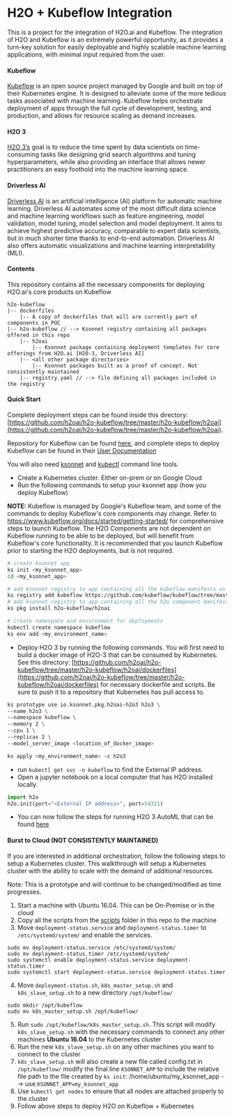 # H2O + Kubeflow Integration

This is a project for the integration of H2O.ai and Kubeflow. The integration of H2O and Kubeflow is an extremely powerful opportunity, as it provides a turn-key solution for easily deployable and highly scalable machine learning applications, with minimal input required from the user.

#### Kubeflow
[Kubeflow](https://github.com/kubeflow/kubeflow) is an open source project managed by Google and built on top of their Kubernetes engine. It is designed to alleviate some of the more tedious tasks associated with machine learning. Kubeflow helps orchestrate deployment of apps through the full cycle of development, testing, and production, and allows for resource scaling as demand increases.

#### H2O 3
[H2O 3’s](http://docs.h2o.ai/h2o/latest-stable/h2o-docs/index.html) goal is to reduce the time spent by data scientists on time-consuming tasks like designing grid search algorithms and tuning hyperparameters, while also providing an interface that allows newer practitioners an easy foothold into the machine learning space.

#### Driverless AI
[Driverless AI](http://docs.h2o.ai/driverless-ai/latest-stable/docs/userguide/index.html) is an artificial intelligence (AI) platform for automatic machine learning. Driverless AI automates some of the most difficult data science and machine learning workflows such as feature engineering, model validation, model tuning, model selection and model deployment. It aims to achieve highest predictive accuracy, comparable to expert data scientists, but in much shorter time thanks to end-to-end automation. Driverless AI also offers automatic visualizations and machine learning interpretability (MLI).

#### Contents
This repository contains all the necessary components for deploying H2O.ai's core products on Kubeflow

```
h2o-kubeflow
|-- dockerfiles
    |-- A copy of dockerfiles that will are currently part of components in POC
|-- h2o-kubeflow // --> Ksonnet registry containing all packages offered in this repo
    |-- h2oai
        |-- Ksonnet package containing deployment templates for core offerings from H2O.ai [H2O-3, Driverless AI]
    |-- <all other package directories>
        |-- Ksonnet packages built as a proof of concept. Not consistently maintained
    |-- registry.yaml // --> file defining all packages included in the registry
```

#### Quick Start
Complete deployment steps can be found inside this directory: [https://github.com/h2oai/h2o-kubeflow/tree/master/h2o-kubeflow/h2oai](https://github.com/h2oai/h2o-kubeflow/tree/master/h2o-kubeflow/h2oai).

Repository for Kubeflow can be found [here](https://github.com/kubeflow/kubeflow), and complete steps to deploy Kubeflow can be found in their [User Documentation](https://www.kubeflow.org/docs/started/getting-started/)

You will also need [ksonnet](https://ksonnet.io) and [kubectl](https://kubernetes.io/docs/tasks/tools/install-kubectl/) command line tools.

- Create a Kubernetes cluster. Either on-prem or on Google Cloud
- Run the following commands to setup your ksonnet app (how you deploy Kubeflow)

**NOTE:** Kubeflow is managed by Google's Kubeflow team, and some of the commands to deploy Kubeflow's core components may change. Refer to https://www.kubeflow.org/docs/started/getting-started/ for comprehensive steps to launch Kubeflow. The H2O Components are not dependent on Kubeflow running to be able to be deployed, but will benefit from Kubeflow's core functionality. It is recommended that you launch Kubeflow prior to starting the H2O deployments, but is not required.

```bash
# create ksonnet app
ks init <my_ksonnet_app>
cd <my_ksonnet_app>

# add ksonnet registry to app containing all the kubeflow manifests as maintained by Google Kubeflow team
ks registry add kubeflow https://github.com/kubeflow/kubeflow/tree/master/kubeflow
# add ksonnet registry to app containing all the h2o component manifests
ks pkg install h2o-kubeflow/h2oai

# create namespace and environment for deployments
kubectl create namespace kubeflow
ks env add <my_environment_name>
```

- Deploy H2O 3 by running the following commands. You will first need to build a docker image of H2O-3 that can be consumed by Kubernetes. See this directory: [https://github.com/h2oai/h2o-kubeflow/tree/master/h2o-kubeflow/h2oai/dockerfiles](https://github.com/h2oai/h2o-kubeflow/tree/master/h2o-kubeflow/h2oai/dockerfiles) for necessary dockerfile and scripts. Be sure to push it to a repository that Kubernetes has pull access to.

```bash
ks prototype use io.ksonnet.pkg.h2oai-h2o3 h2o3 \
--name h2o3 \
--namespace kubeflow \
--memory 2 \
--cpu 1 \
--replicas 2 \
--model_server_image <location_of_docker_image>

ks apply <my_environment_name> -c h2o3
```
- run `kubectl get svc -n kubeflow` to find the External IP address.
- Open a jupyter notebook on a local computer that has H2O installed locally.

```python
import h2o
h2o.init(port="<External IP address>", port=54321)
```
- You can now follow the steps for running H2O 3 AutoML that can be found [here](http://docs.h2o.ai/h2o/latest-stable/h2o-docs/automl.html)

#### Burst to Cloud (NOT CONSISTENTLY MAINTAINED)

If you are interested in additional orchestration, follow the following steps to setup a Kubernetes cluster. This walkthrough will setup a Kubernetes cluster with the ability to scale with the demand of additional resources.

Note: This is a prototype and will continue to be changed/modified as time progresses.

1. Start a machine with Ubuntu 16.04. This can be On-Premise or in the cloud
2. Copy all the scripts from the [scripts](https://github.com/h2oai/h2o-kubeflow/tree/master/scripts) folder in this repo to the machine
3. Move `deployment-status.service` and `deployment-status.timer` to `/etc/systemd/system/` and enable the services.
 ```
 sudo mv deployment-status.service /etc/systemd/system/
 sudo mv deployment-status.timer /etc/systemd/system/
 sudo systemctl enable deployment-status.service deployment-status.timer
 sudo systemctl start deployment-status.service deployment-status.timer
 ```
4. Move `deployment-status.sh`, `k8s_master_setup.sh` and `k8s_slave_setup.sh` to a new directory `/opt/kubeflow/`
```
sudo mkdir /opt/kubeflow
sudo mv k8s_master_setup.sh /opt/kubeflow/
```
5. Run `sudo /opt/kubeflow/k8s_master_setup.sh`. This script will modify `k8s_slave_setup.sh` with the necessary commands to connect any other machines __Ubuntu 16.04__ to the Kubernetes cluster
6. Run the new `k8s_slave_setup.sh` on any other machines you want to connect to the cluster
7. `k8s_slave_setup.sh` will also create a new file called config.txt in `/opt/kubeflow/` modify the final line `KSONNET_APP` to include the relative file path to the file created by `ks init`: /home/ubuntu/my_ksonnet_app --> use `KSONNET_APP=my_ksonnet_app`
8. Use `kubectl get nodes` to ensure that all nodes are attached properly to the cluster
9. Follow above steps to deploy H2O on Kubeflow + Kubernetes
